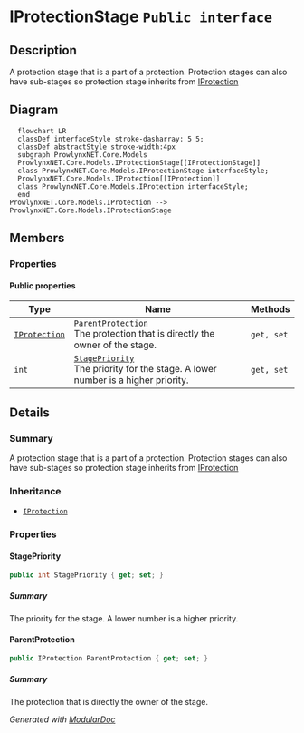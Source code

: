 # IProtectionStage `Public interface`

## Description
A protection stage that is a part of a protection.
                Protection stages can also have sub-stages so protection stage inherits from [IProtection](./IProtection.md)

## Diagram
```mermaid
  flowchart LR
  classDef interfaceStyle stroke-dasharray: 5 5;
  classDef abstractStyle stroke-width:4px
  subgraph ProwlynxNET.Core.Models
  ProwlynxNET.Core.Models.IProtectionStage[[IProtectionStage]]
  class ProwlynxNET.Core.Models.IProtectionStage interfaceStyle;
  ProwlynxNET.Core.Models.IProtection[[IProtection]]
  class ProwlynxNET.Core.Models.IProtection interfaceStyle;
  end
ProwlynxNET.Core.Models.IProtection --> ProwlynxNET.Core.Models.IProtectionStage
```

## Members
### Properties
#### Public  properties
| Type | Name | Methods |
| --- | --- | --- |
| [`IProtection`](./IProtection.md) | [`ParentProtection`](#parentprotection)<br>The protection that is directly the owner of the stage. | `get, set` |
| `int` | [`StagePriority`](#stagepriority)<br>The priority for the stage. A lower number is a higher priority. | `get, set` |

## Details
### Summary
A protection stage that is a part of a protection.
                Protection stages can also have sub-stages so protection stage inherits from [IProtection](./IProtection.md)

### Inheritance
 - [
`IProtection`
](./IProtection.md)

### Properties
#### StagePriority
```csharp
public int StagePriority { get; set; }
```
##### Summary
The priority for the stage. A lower number is a higher priority.

#### ParentProtection
```csharp
public IProtection ParentProtection { get; set; }
```
##### Summary
The protection that is directly the owner of the stage.

*Generated with* [*ModularDoc*](https://github.com/hailstorm75/ModularDoc)
